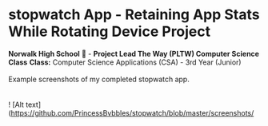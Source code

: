 # stopwatch App - Retaining App Stats While Rotating Device Project<br> 
<b>Norwalk High School</b> :school: - <b>Project Lead The Way (PLTW) Computer Science Class</b><bbr> 
<b>Class:</b> Computer Science Applications (CSA) - 3rd Year (Junior)<br> 
<br>Example screenshots of my completed stopwatch app.</br><br><br> 
! [Alt text](https://github.com/PrincessBvbbles/stopwatch/blob/master/screenshots/
